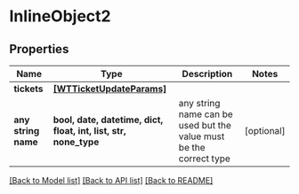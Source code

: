 # InlineObject2


## Properties
Name | Type | Description | Notes
------------ | ------------- | ------------- | -------------
**tickets** | [**[WTTicketUpdateParams]**](WTTicketUpdateParams.md) |  | 
**any string name** | **bool, date, datetime, dict, float, int, list, str, none_type** | any string name can be used but the value must be the correct type | [optional]

[[Back to Model list]](../README.md#documentation-for-models) [[Back to API list]](../README.md#documentation-for-api-endpoints) [[Back to README]](../README.md)


